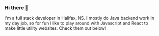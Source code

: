 ### Hi there 👋

I'm a full stack developer in Halifax, NS. I mostly do Java backend work in my day job, so for fun I like to play around with Javascript and React to make little utility websites. Check them out below!
